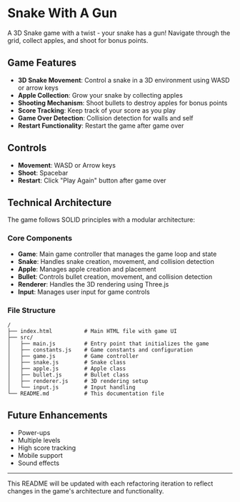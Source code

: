 # Snake With A Gun

A 3D Snake game with a twist - your snake has a gun! Navigate through the grid, collect apples, and shoot for bonus points.

## Game Features

- **3D Snake Movement**: Control a snake in a 3D environment using WASD or arrow keys
- **Apple Collection**: Grow your snake by collecting apples
- **Shooting Mechanism**: Shoot bullets to destroy apples for bonus points
- **Score Tracking**: Keep track of your score as you play
- **Game Over Detection**: Collision detection for walls and self
- **Restart Functionality**: Restart the game after game over

## Controls

- **Movement**: WASD or Arrow keys
- **Shoot**: Spacebar
- **Restart**: Click "Play Again" button after game over

## Technical Architecture

The game follows SOLID principles with a modular architecture:

### Core Components

- **Game**: Main game controller that manages the game loop and state
- **Snake**: Handles snake creation, movement, and collision detection
- **Apple**: Manages apple creation and placement
- **Bullet**: Controls bullet creation, movement, and collision detection
- **Renderer**: Handles the 3D rendering using Three.js
- **Input**: Manages user input for game controls

### File Structure

```
/
├── index.html          # Main HTML file with game UI
├── src/
│   ├── main.js         # Entry point that initializes the game
│   ├── constants.js    # Game constants and configuration
│   ├── game.js         # Game controller
│   ├── snake.js        # Snake class
│   ├── apple.js        # Apple class
│   ├── bullet.js       # Bullet class
│   ├── renderer.js     # 3D rendering setup
│   └── input.js        # Input handling
└── README.md           # This documentation file
```

## Future Enhancements

- Power-ups
- Multiple levels
- High score tracking
- Mobile support
- Sound effects

---

This README will be updated with each refactoring iteration to reflect changes in the game's architecture and functionality.